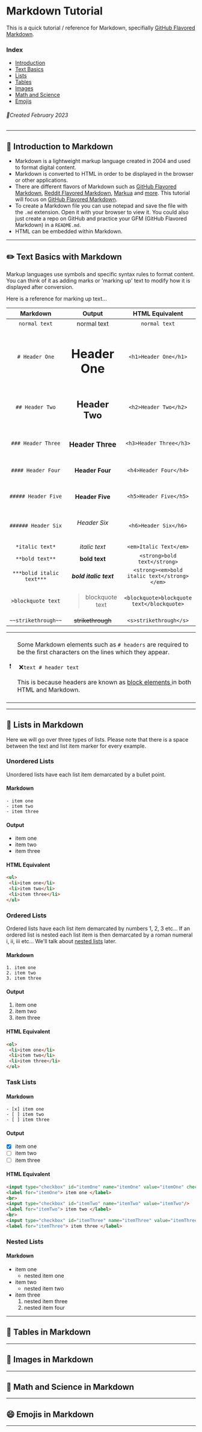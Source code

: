 # Markdown Tutorial 
This is a quick tutorial / reference for Markdown, specifially [GitHub Flavored Markdown](https://github.github.com/gfm/).

### Index
- [Introduction](#wave-introduction-to-markdown)
- [Text Basics](#pencil2-text-basics-with-markdown)
- [Lists](#bookmark_tabs-lists-in-markdown)
- [Tables](#briefcase-tables-in-markdown)
- [Images](#sunflower-images-in-markdown)
- [Math and Science](#test_tube-math-and-science-in-markdown)
- [Emojis](#smile-emojis-in-markdown)

###### :calendar:Created February 2023

***
## :wave: Introduction to Markdown

- Markdown is a lightweight markup language created in 2004 and used to format digital content.
- Markdown is converted to HTML in order to be displayed in the browser or other applications. 
- There are different flavors of Markdown such as [GitHub Flavored Markdown](https://github.github.com/gfm/), [Reddit Flavored Markdown](https://www.reddit.com/wiki/markdown/), [Markua](http://markua.com/#the-magical-typewriter-m-) and [more](https://en.wikipedia.org/wiki/Markdown#Variants). This tutorial will focus on [GitHub Flavored Markdown](https://github.github.com/gfm/).
- To create a Markdown file you can use notepad and save the file with the `.md` extension. Open it with your browser to view it. You could also just create a repo on GitHub and practice your GFM (GitHub Flavored Markdown) in a `README.md`.
- HTML can be embedded within Markdown.

***

## :pencil2: Text Basics with Markdown

Markup languages use symbols and specific syntax rules to format content. You can think of it as adding marks or 'marking up' 
text to modify how it is displayed after conversion.
 
Here is a reference for marking up text...

| Markdown | Output | HTML Equivalent |
|:--------:|:------:|:---------------:|
| `normal text` | normal text | `normal text` |
| `# Header One` | <h1>Header One</h1> | `<h1>Header One</h1>`|
| `## Header Two` | <h2>Header Two</h2> | `<h2>Header Two</h2>`|
| `### Header Three` | <h3> Header Three </h3> | `<h3>Header Three</h3>`|
| `#### Header Four` | <h4> Header Four </h4> | `<h4>Header Four</h4>` |
| `##### Header Five` | <h4> Header Five </h5> | `<h5>Header Five</h5>`|
| `###### Header Six` | <h6> Header Six</h6> | `<h6>Header Six</h6>`|
| `*italic text*` | *italic text* | `<em>Italic Text</em>`
| `**bold text**` | **bold text** | `<strong>bold text</strong>`|
| `***bolid italic text***` | ***bold italic text*** | `<strong><em>bold italic text</strong></em>`|
| `>blockquote text` | <blockquote>blockquote text</blockquote> | `<blockquote>blockquote text</blockquote>`|
| `~~strikethrough~~` | <s>strikethrough</s> | `<s>strikethrough</s>`|

<table>
 <tr>
  <td>&#10071;</td>
  <td>
   </br>
   Some Markdown elements such as <code># headers</code> are required to be the first characters on the lines which they appear. 
   </br></br>
   &nbsp;&#10060;<code>text # header text</code>
   </br>
   </br>
   This is because headers are known as <a href ="https://www.w3schools.com/html/html_blocks.asp"> block elements </a> in both HTML and Markdown. 
   </br>
   </br>
  </td>
 </tr>
</table>

***

## :bookmark_tabs: Lists in Markdown
Here we will go over three types of lists. Please note that there is a space between the text and list item marker for every example.

### Unordered Lists
Unordered lists have each list item demarcated by a bullet point.

#### Markdown 
```
- item one
- item two 
- item three
```

#### Output 
- item one
- item two 
- item three

#### HTML Equivalent 
```html
<ul>
 <li>item one</li>
 <li>item two</li>
 <li>item three</li>
</ul>
```

### Ordered Lists

Ordered lists have each list item demarcated by numbers 1, 2, 3 etc... If an ordered list is nested each list item is then demarcated by a roman numeral i, ii, iii etc... We'll talk about [nested lists](#nested-lists) later.

#### Markdown 
```
1. item one
2. item two
3. item three
```

#### Output 
1. item one
2. item two
3. item three

#### HTML Equivalent 
```html
<ol>
 <li>item one</li>
 <li>item two</li>
 <li>item three</li>
</ol>
```
### Task Lists

#### Markdown 
```
- [x] item one
- [ ] item two
- [ ] item three
```
#### Output 
- [x] item one
- [ ] item two 
- [ ] item three 

#### HTML Equivalent
```html
<input type="checkbox" id="itemOne" name="itemOne" value="itemOne" checked/>
<label for="itemOne"> item one </label>
<br>
<input type="checkbox" id="itemTwo" name="itemTwo" value="itemTwo"/>
<label for="itemTwo"> item two </label>
<br>
<input type="checkbox" id="itemThree" name="itemThree" value="itemThree"/>
<label for="itemThree"> item three </label>
```

### Nested Lists

#### Markdown
- item one
    - nested item one
- item two
    - nested item two
- item three
    1. nested item three
    2. nested item four

***
## :briefcase: Tables in Markdown
***
## :sunflower: Images in Markdown
***
## :test_tube: Math and Science in Markdown
***
## :smile: Emojis in Markdown
***
